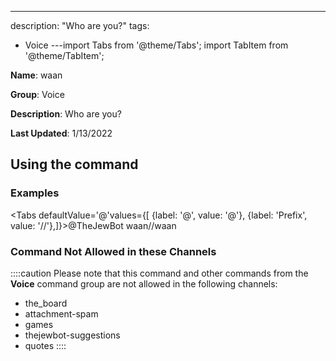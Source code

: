 ---
description: "Who are you?"
tags:
  - Voice
---import Tabs from '@theme/Tabs';
import TabItem from '@theme/TabItem';

**Name**: waan

**Group**: Voice

**Description**: Who are you?

**Last Updated**: 1/13/2022

## Using the command

### Examples
<Tabs defaultValue='@'values={[ {label: '@', value: '@'}, {label: 'Prefix', value: '//'},]}><TabItem value='@'>@TheJewBot waan</TabItem><TabItem value='//'>//waan</TabItem></Tabs>

### Command Not Allowed in these Channels
::::caution Please note that this command and other commands from the **Voice** command group are not allowed in the following channels:
- the_board
- attachment-spam
- games
- thejewbot-suggestions
- quotes
::::